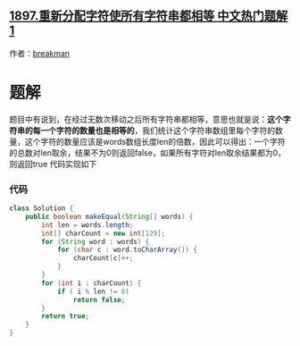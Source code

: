 ## [1897.重新分配字符使所有字符串都相等 中文热门题解1](https://leetcode.cn/problems/redistribute-characters-to-make-all-strings-equal/solutions/100000/breakman-li-jie-ti-yi-jian-dan-si-lu-jav-0eav)

作者：[breakman](https://leetcode.cn/u/breakman)
# 题解

题目中有说到，在经过无数次移动之后所有字符串都相等，意思也就是说：**这个字符串的每一个字符的数量也是相等的**，我们统计这个字符串数组里每个字符的数量，这个字符的数量应该是words数组长度len的倍数，因此可以得出：一个字符的总数对len取余，结果不为0则返回false，如果所有字符对len取余结果都为0，则返回true
代码实现如下


### 代码

```java
class Solution {
    public boolean makeEqual(String[] words) {
        int len = words.length;
        int[] charCount = new int[129];
        for (String word : words) {
            for (char c : word.toCharArray()) {
                charCount[c]++;
            }
        }
        for (int i : charCount) {
            if ( i % len != 0) 
                return false;
        }
        return true;
    }
}
```